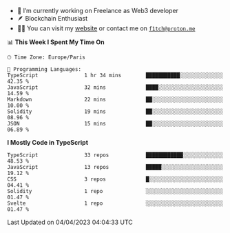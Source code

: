 - 🔭 I’m currently working on Freelance as Web3 developer
- 🪶 Blockchain Enthusiast
- 👨‍💻 You can visit my [website](https://f1tch.xyz) or contact me on [`f1tch@proton.me`](mailto:f1tch@proton.me)

<!--START_SECTION:waka-->
📊 **This Week I Spent My Time On** 

```text
🕑︎ Time Zone: Europe/Paris

💬 Programming Languages: 
TypeScript               1 hr 34 mins        ███████████░░░░░░░░░░░░░░   42.35 % 
JavaScript               32 mins             ████░░░░░░░░░░░░░░░░░░░░░   14.59 % 
Markdown                 22 mins             ██░░░░░░░░░░░░░░░░░░░░░░░   10.00 % 
Solidity                 19 mins             ██░░░░░░░░░░░░░░░░░░░░░░░   08.96 % 
JSON                     15 mins             ██░░░░░░░░░░░░░░░░░░░░░░░   06.89 % 
```

**I Mostly Code in TypeScript** 

```text
TypeScript               33 repos            ████████████░░░░░░░░░░░░░   48.53 % 
JavaScript               13 repos            █████░░░░░░░░░░░░░░░░░░░░   19.12 % 
CSS                      3 repos             █░░░░░░░░░░░░░░░░░░░░░░░░   04.41 % 
Solidity                 1 repo              ░░░░░░░░░░░░░░░░░░░░░░░░░   01.47 % 
Svelte                   1 repo              ░░░░░░░░░░░░░░░░░░░░░░░░░   01.47 % 
```




 Last Updated on 04/04/2023 04:04:33 UTC
<!--END_SECTION:waka-->
